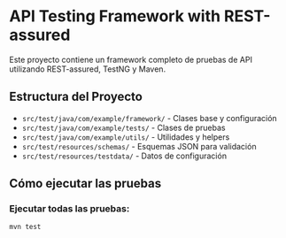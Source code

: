 # API Testing Framework with REST-assured

Este proyecto contiene un framework completo de pruebas de API utilizando REST-assured, TestNG y Maven.

## Estructura del Proyecto

- `src/test/java/com/example/framework/` - Clases base y configuración
- `src/test/java/com/example/tests/` - Clases de pruebas
- `src/test/java/com/example/utils/` - Utilidades y helpers
- `src/test/resources/schemas/` - Esquemas JSON para validación
- `src/test/resources/testdata/` - Datos de configuración

## Cómo ejecutar las pruebas

### Ejecutar todas las pruebas:
```bash
mvn test